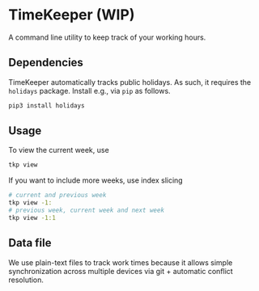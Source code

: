 # TimeKeeper (WIP)

A command line utility to keep track of your working hours.

## Dependencies

TimeKeeper automatically tracks public holidays.
As such, it requires the `holidays` package.
Install e.g., via `pip` as follows.
```bash
pip3 install holidays
```

## Usage

To view the current week, use
```bash
tkp view
```
If you want to include more weeks, use index slicing
```bash
# current and previous week
tkp view -1:
# previous week, current week and next week
tkp view -1:1
```

## Data file

We use plain-text files to track work times because it allows simple synchronization across multiple devices via git + automatic conflict resolution.

